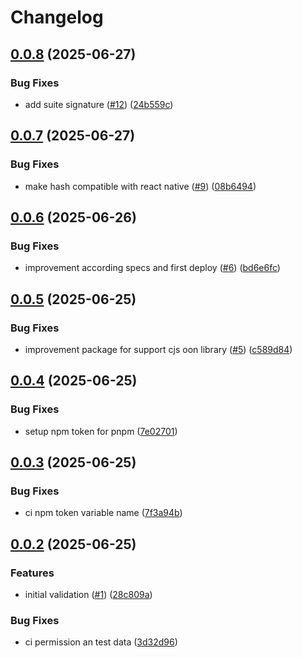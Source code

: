 # Changelog

## [0.0.8](https://github.com/verana-labs/verre/compare/v0.0.7...v0.0.8) (2025-06-27)


### Bug Fixes

* add suite signature ([#12](https://github.com/verana-labs/verre/issues/12)) ([24b559c](https://github.com/verana-labs/verre/commit/24b559c03c706738cb3b57641b35206beba9a0ca))

## [0.0.7](https://github.com/verana-labs/verre/compare/v0.0.6...v0.0.7) (2025-06-27)


### Bug Fixes

* make hash compatible with react native ([#9](https://github.com/verana-labs/verre/issues/9)) ([08b6494](https://github.com/verana-labs/verre/commit/08b6494024efb2c37debd0941d31f8808f9acabd))

## [0.0.6](https://github.com/verana-labs/verre/compare/v0.0.5...v0.0.6) (2025-06-26)


### Bug Fixes

* improvement according specs and first deploy ([#6](https://github.com/verana-labs/verre/issues/6)) ([bd6e6fc](https://github.com/verana-labs/verre/commit/bd6e6fc4c52e76f6d399bc61093c88b2ca5c1a2c))

## [0.0.5](https://github.com/verana-labs/verre/compare/v0.0.4...v0.0.5) (2025-06-25)


### Bug Fixes

* improvement package for support cjs oon library ([#5](https://github.com/verana-labs/verre/issues/5)) ([c589d84](https://github.com/verana-labs/verre/commit/c589d84f46c3b0d90b28ec8698ce638e2e718a76))

## [0.0.4](https://github.com/verana-labs/verre/compare/v0.0.3...v0.0.4) (2025-06-25)


### Bug Fixes

* setup npm token for pnpm ([7e02701](https://github.com/verana-labs/verre/commit/7e027011a34a080106df24fdf1cda2c4edd2f95d))

## [0.0.3](https://github.com/verana-labs/verre/compare/v0.0.2...v0.0.3) (2025-06-25)


### Bug Fixes

* ci npm token variable name ([7f3a94b](https://github.com/verana-labs/verre/commit/7f3a94b0bf8de58fb200b3644c7a5d21aaf45de7))

## [0.0.2](https://github.com/verana-labs/verre/compare/v0.0.1...v0.0.2) (2025-06-25)


### Features

* initial validation ([#1](https://github.com/verana-labs/verre/issues/1)) ([28c809a](https://github.com/verana-labs/verre/commit/28c809add1d163810f22f20d55606dacea77e340))


### Bug Fixes

* ci permission an test data ([3d32d96](https://github.com/verana-labs/verre/commit/3d32d96471e3dfc44bf14621c95630f365094958))
